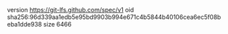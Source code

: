 version https://git-lfs.github.com/spec/v1
oid sha256:96d339aa1edb5e95bd9903b994e671c4b5844b40106cea6ec5f08beba1dde938
size 6466
